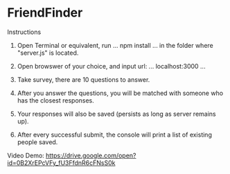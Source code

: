 # FriendFinder

Instructions

1.  Open Terminal or equivalent, run
...
npm install
...
    in the folder where "server.js" is located.

2.  Open browswer of your choice, and input url:
...
localhost:3000
...

3.  Take survey, there are 10 questions to answer.

4.  After you answer the questions, you will be matched with someone who has the closest responses.

5.  Your responses will also be saved (persists as long as server remains up).

6.  After every successful submit, the console will print a list of existing people saved.


Video Demo:
https://drive.google.com/open?id=0B2XrEPcVFy_fU3FfdnR6cFNsS0k
